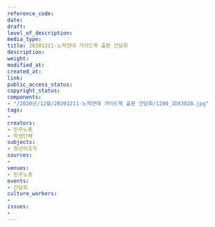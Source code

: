```yaml
---
reference_code: 
date: 
draft: 
level_of_description: 
media_type: 
title: 20201211-노학연대 가이드북 출판 간담회
description: 
weight: 
modified_at: 
created_at: 
link: 
public_access_status: 
copyright_status: 
components:
- "/2020년/12월/20201211-노학연대 가이드북 출판 간담회/1280_1DX3020.jpg"
tags:
- 
creators:
- 민주노총
- 학생단체
subjects:
- 청년미조직
sources:
- 
venues:
- 민주노총
events:
- 간담회
culture_workers:
- 
issues:
- 
---
```

